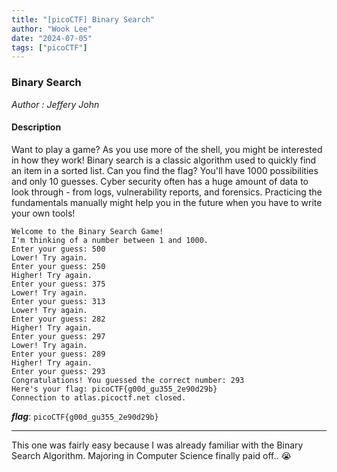 ```yaml
---
title: "[picoCTF] Binary Search"
author: "Wook Lee"
date: "2024-07-05"
tags: ["picoCTF"]
---
```


### Binary Search

_Author : Jeffery John_

#### Description

Want to play a game? As you use more of the shell, you might be interested in how they work! Binary search is a classic algorithm used to quickly find an item in a sorted list. Can you find the flag? You'll have 1000 possibilities and only 10 guesses.
Cyber security often has a huge amount of data to look through - from logs, vulnerability reports, and forensics. Practicing the fundamentals manually might help you in the future when you have to write your own tools!

```
Welcome to the Binary Search Game!
I'm thinking of a number between 1 and 1000.
Enter your guess: 500
Lower! Try again.
Enter your guess: 250
Higher! Try again.
Enter your guess: 375
Lower! Try again.
Enter your guess: 313
Lower! Try again.
Enter your guess: 282
Higher! Try again.
Enter your guess: 297
Lower! Try again.
Enter your guess: 289
Higher! Try again.
Enter your guess: 293
Congratulations! You guessed the correct number: 293
Here's your flag: picoCTF{g00d_gu355_2e90d29b}
Connection to atlas.picoctf.net closed.
```

**_flag_**: `picoCTF{g00d_gu355_2e90d29b}`

---

This one was fairly easy because I was already familiar with the Binary Search Algorithm.
Majoring in Computer Science finally paid off.. 😭
